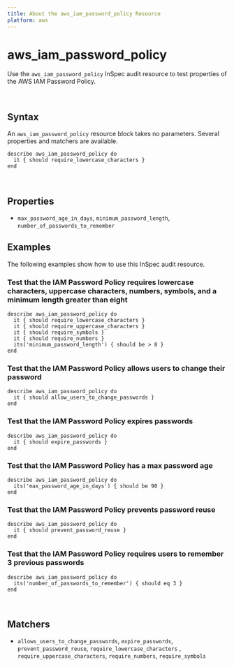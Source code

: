 ```yaml
---
title: About the aws_iam_password_policy Resource
platform: aws
---
```


# aws_iam_password_policy

Use the `aws_iam_password_policy` InSpec audit resource to test properties of the AWS IAM Password Policy.

<br>

## Syntax

An `aws_iam_password_policy` resource block takes no parameters.  Several properties and matchers are available.

    describe aws_iam_password_policy do
      it { should require_lowercase_characters }
    end

<br>

## Properties

* `max_password_age_in_days`,  `minimum_password_length`, `number_of_passwords_to_remember`

## Examples

The following examples show how to use this InSpec audit resource.

### Test that the IAM Password Policy requires lowercase characters, uppercase characters, numbers, symbols, and a minimum length greater than eight

    describe aws_iam_password_policy do
      it { should require_lowercase_characters }
      it { should require_uppercase_characters }
      it { should require_symbols }
      it { should require_numbers }
      its('minimum_password_length') { should be > 8 }
    end

### Test that the IAM Password Policy allows users to change their password

    describe aws_iam_password_policy do
      it { should allow_users_to_change_passwords }
    end

### Test that the IAM Password Policy expires passwords

    describe aws_iam_password_policy do
      it { should expire_passwords }
    end

### Test that the IAM Password Policy has a max password age

    describe aws_iam_password_policy do
      its('max_password_age_in_days') { should be 90 }
    end

### Test that the IAM Password Policy prevents password reuse

    describe aws_iam_password_policy do
      it { should prevent_password_reuse }
    end

### Test that the IAM Password Policy requires users to remember 3 previous passwords

    describe aws_iam_password_policy do
      its('number_of_passwords_to_remember') { should eq 3 }
    end

<br>

## Matchers

* `allows_users_to_change_passwords`, `expire_passwords`, `prevent_password_reuse`, `require_lowercase_characters` , `require_uppercase_characters`, `require_numbers`, `require_symbols`
